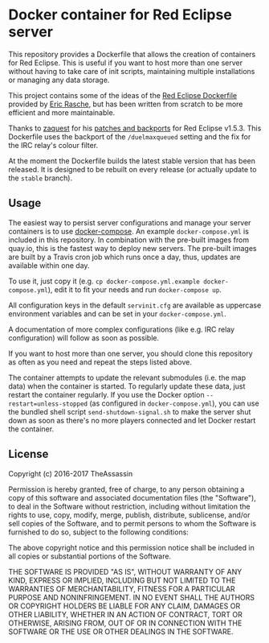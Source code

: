 # Docker container for Red Eclipse server

This repository provides a Dockerfile that allows the creation of containers for Red Eclipse.
This is useful if you want to host more than one server without having to take care of init
scripts, maintaining multiple installations or managing any data storage.

This project contains some of the ideas of the
[Red Eclipse Dockerfile](https://github.com/erasche/docker-recipes/) provided by
[Eric Rasche](https://github.com/erasche/), but has been written from scratch to be more
efficient and more maintainable.

Thanks to [zaquest](https://github.com/zaquest/) for his
[patches and backports](https://github.com/zaquest/repatches/) for Red Eclipse v1.5.3. This
Dockerfile uses the backport of the `/duelmaxqueued` setting and the fix for the IRC relay's
colour filter.

At the moment the Dockerfile builds the latest stable version that has been released. It is
designed to be rebuilt on every release (or actually update to the `stable` branch).


## Usage

The easiest way to persist server configurations and manage your server containers is to use
[docker-compose](https://docs.docker.com/compose/). An example `docker-compose.yml` is included
in this repository. In combination with the pre-built images from quay.io, this is the fastest
way to deploy new servers. The pre-built images are built by a Travis cron job which runs once
a day, thus, updates are available within one day.

To use it, just copy it (e.g. `cp docker-compose.yml.example docker-compose.yml`), edit it to
fit your needs and run `docker-compose up`.

All configuration keys in the default `servinit.cfg` are available as uppercase environment
variables and can be set in your `docker-compose.yml`.

A documentation of more complex configurations (like e.g. IRC relay configuration) will
follow as soon as possible.

If you want to host more than one server, you should clone this repository as often as you
need and repeat the steps listed above.

The container attempts to update the relevant submodules (i.e. the map data) when the container
is started. To regularly update these data, just restart the container regularly. If you use the
Docker option `--restart=unless-stopped` (as configured in `docker-compose.yml`), you can use
the bundled shell script `send-shutdown-signal.sh` to make the server shut down as soon as
there's no more players connected and let Docker restart the container.


## License

Copyright (c) 2016-2017 TheAssassin

Permission is hereby granted, free of charge, to any person obtaining a copy of this software and associated documentation files (the "Software"), to deal in the Software without restriction, including without limitation the rights to use, copy, modify, merge, publish, distribute, sublicense, and/or sell copies of the Software, and to permit persons to whom the Software is furnished to do so, subject to the following conditions:

The above copyright notice and this permission notice shall be included in all copies or substantial portions of the Software.

THE SOFTWARE IS PROVIDED "AS IS", WITHOUT WARRANTY OF ANY KIND, EXPRESS OR IMPLIED, INCLUDING BUT NOT LIMITED TO THE WARRANTIES OF MERCHANTABILITY, FITNESS FOR A PARTICULAR PURPOSE AND NONINFRINGEMENT. IN NO EVENT SHALL THE AUTHORS OR COPYRIGHT HOLDERS BE LIABLE FOR ANY CLAIM, DAMAGES OR OTHER LIABILITY, WHETHER IN AN ACTION OF CONTRACT, TORT OR OTHERWISE, ARISING FROM, OUT OF OR IN CONNECTION WITH THE SOFTWARE OR THE USE OR OTHER DEALINGS IN THE SOFTWARE.

